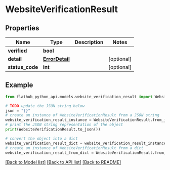# WebsiteVerificationResult


## Properties

Name | Type | Description | Notes
------------ | ------------- | ------------- | -------------
**verified** | **bool** |  | 
**detail** | [**ErrorDetail**](ErrorDetail.md) |  | [optional] 
**status_code** | **int** |  | [optional] 

## Example

```python
from flathub_python_api.models.website_verification_result import WebsiteVerificationResult

# TODO update the JSON string below
json = "{}"
# create an instance of WebsiteVerificationResult from a JSON string
website_verification_result_instance = WebsiteVerificationResult.from_json(json)
# print the JSON string representation of the object
print(WebsiteVerificationResult.to_json())

# convert the object into a dict
website_verification_result_dict = website_verification_result_instance.to_dict()
# create an instance of WebsiteVerificationResult from a dict
website_verification_result_from_dict = WebsiteVerificationResult.from_dict(website_verification_result_dict)
```
[[Back to Model list]](../README.md#documentation-for-models) [[Back to API list]](../README.md#documentation-for-api-endpoints) [[Back to README]](../README.md)


